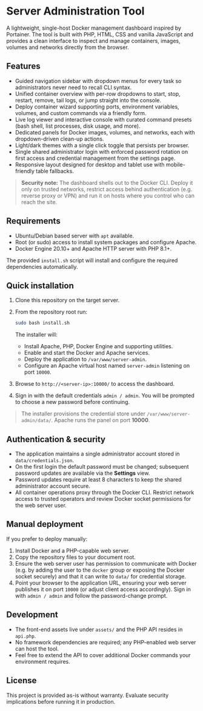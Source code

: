 # Server Administration Tool

A lightweight, single-host Docker management dashboard inspired by Portainer. The tool is built with PHP, HTML, CSS and vanilla JavaScript and provides a clean interface to inspect and manage containers, images, volumes and networks directly from the browser.

## Features

- Guided navigation sidebar with dropdown menus for every task so administrators never need to recall CLI syntax.
- Unified container overview with per-row dropdowns to start, stop, restart, remove, tail logs, or jump straight into the console.
- Deploy container wizard supporting ports, environment variables, volumes, and custom commands via a friendly form.
- Live log viewer and interactive console with curated command presets (bash shell, list processes, disk usage, and more).
- Dedicated panels for Docker images, volumes, and networks, each with dropdown-driven clean-up actions.
- Light/dark themes with a single click toggle that persists per browser.
- Single shared administrator login with enforced password rotation on first access and credential management from the settings page.
- Responsive layout designed for desktop and tablet use with mobile-friendly table fallbacks.

> **Security note:** The dashboard shells out to the Docker CLI. Deploy it only on trusted networks, restrict access behind authentication (e.g. reverse proxy or VPN) and run it on hosts where you control who can reach the site.

## Requirements

- Ubuntu/Debian based server with `apt` available.
- Root (or sudo) access to install system packages and configure Apache.
- Docker Engine 20.10+ and Apache HTTP server with PHP 8.1+.

The provided `install.sh` script will install and configure the required dependencies automatically.

## Quick installation

1. Clone this repository on the target server.
2. From the repository root run:

   ```bash
   sudo bash install.sh
   ```

   The installer will:

   - Install Apache, PHP, Docker Engine and supporting utilities.
   - Enable and start the Docker and Apache services.
   - Deploy the application to `/var/www/server-admin`.
   - Configure an Apache virtual host named `server-admin` listening on port `10000`.

3. Browse to `http://<server-ip>:10000/` to access the dashboard.
4. Sign in with the default credentials `admin / admin`. You will be prompted to choose a new password before continuing.

> The installer provisions the credential store under `/var/www/server-admin/data/`. Apache runs the panel on port **10000**.

## Authentication & security

- The application maintains a single administrator account stored in `data/credentials.json`.
- On the first login the default password must be changed; subsequent password updates are available via the **Settings** view.
- Password updates require at least 8 characters to keep the shared administrator account secure.
- All container operations proxy through the Docker CLI. Restrict network access to trusted operators and review Docker socket permissions for the web server user.

## Manual deployment

If you prefer to deploy manually:

1. Install Docker and a PHP-capable web server.
2. Copy the repository files to your document root.
3. Ensure the web server user has permission to communicate with Docker (e.g. by adding the user to the `docker` group or exposing the Docker socket securely) and that it can write to `data/` for credential storage.
4. Point your browser to the application URL, ensuring your web server publishes it on port `10000` (or adjust client access accordingly). Sign in with `admin / admin` and follow the password-change prompt.

## Development

- The front-end assets live under `assets/` and the PHP API resides in `api.php`.
- No framework dependencies are required; any PHP-enabled web server can host the tool.
- Feel free to extend the API to cover additional Docker commands your environment requires.

## License

This project is provided as-is without warranty. Evaluate security implications before running it in production.
